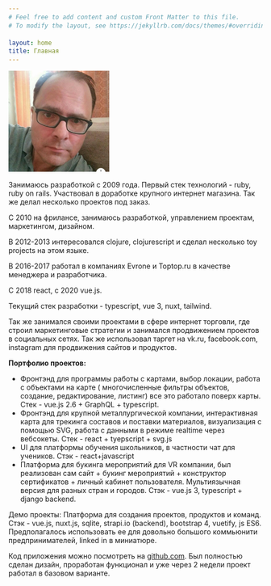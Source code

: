 ```yaml
---
# Feel free to add content and custom Front Matter to this file.
# To modify the layout, see https://jekyllrb.com/docs/themes/#overriding-theme-defaults

layout: home
title: Главная
---
```


<img src="/assets/images/me.jpg" width="200"/>


Занимаюсь разработкой с 2009 года. Первый стек технологий - ruby, ruby on rails. Участвовал в 
доработке крупного интернет магазина. Так же делал несколько проектов под заказ.

C 2010 на фрилансе, занимаюсь разработкой, управлением проектам, маркетингом, дизайном.

В 2012-2013 интересовался clojure, clojurescript и сделал несколько toy projects на этом языке.

В 2016-2017 работал в компаниях Evrone и Toptop.ru в качестве менеджера и разработчика.

С 2018 react, c 2020 vue.js.

Текущий стек разработки - typescript, vue 3, nuxt, tailwind.

  

Так же занимался своими проектами в сфере интернет торговли, где строил маркетинговые стратегии и занимался продвижением проектов в социальных сетях. Так же использовал таргет на vk.ru, facebook.com, instagram для продвижения сайтов и продуктов.

**Портфолио проектов:**

- Фронтэнд для программы работы с картами, выбор локации, работа с объектами на карте ( многочисленные фильтры объектов, создание, редактирование, листинг) все это работало поверх карты. Стек - vue.js 2.6 + GraphQL + typescript.
- Фронтэнд для крупной металлургической компании, интерактивная карта для трекинга составов и поставки материалов, визуализация с помощью SVG, работа с данными в режиме realtime через вебсокеты. Стек - react + tyepscript + svg.js
- UI для платформы обучения школьников, в частности чат для учеников. Стэк - react+javascript
- Платформа для букинга мероприятий для VR компании, был реализован сам сайт + букинг мероприятий + конструктор сертификатов + личный кабинет пользователя. Мультиязычная версия для разных стран и городов. Стэк - vue.js 3, typescript + django backend.

Демо проекты:
Платформа для создания проектов, продуктов и команд. Стэк - vue.js, nuxt.js, sqlite, strapi.io (backend), bootstrap 4, vuetify, js ES6. Предполагалось использовать ее для довольно большого коммьюнити предпринимателей, linked in  в миниатюре.

Код приложения можно посмотреть на [github.com](https://github.com/fellz/mesto.p). Был полностью сделан дизайн, проработан функционал и уже через 2 недели проект работал в базовом варианте.
